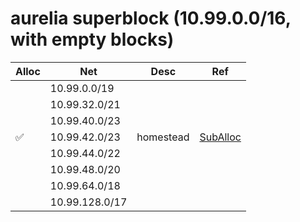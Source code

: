 # aurelia superblock (10.99.0.0/16, with empty blocks)

[//]: # (Generated by atfutil, DO NOT EDIT)

|Alloc|Net|Desc|Ref|
|-|-|-|-|
||10.99.0.0/19|||
||10.99.32.0/21|||
||10.99.40.0/23|||
|✅|10.99.42.0/23|homestead|[SubAlloc](10.99.42.0-23.md)|
||10.99.44.0/22|||
||10.99.48.0/20|||
||10.99.64.0/18|||
||10.99.128.0/17|||
